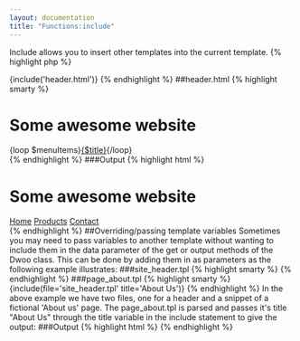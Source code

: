 ```yaml
---
layout: documentation
title: "Functions:include"
---
```


Include allows you to insert other templates into the current template.
{% highlight php %}
<?php
include(string $file [, int $cache_time = null [, string $cache_id = null [, string $compile_id = null [, mixed $data = '_root' [, string $assign = null [, array $rest = array() ]]]]]] )
{% endhighlight %}

* **file**: the resource name to include
* **cache_time**: the template cache length in seconds, defaults to null (= will take the Dwoo object cache length)
* **cache_id**: the template cache id
* **compile_id**: the template compile id
* **data**: this is the data array that will be used as the root data for the included template, by default the current data is sent
* **assign**: if set, the included file will be assigned to the given variable and it will not be output
* **rest**: any number of values that will override the $data argument (see below)


As an example, you may have a common header that you would like to include into all of your pages. This can be accomplished like this:

##index.html
{% highlight smarty %}
<html>
  <head>
    <title>Some awesome website</title>
  </head>
  <body>
 
    {include('header.html')}
 
  </body>
</html>
{% endhighlight %}

##header.html
{% highlight smarty %}
<h1>Some awesome website</h1>
<div id="menu">
{loop $menuItems}<a href="{$url}">{$title}</a>{/loop}
</div>
{% endhighlight %}

###Output
{% highlight html %}
<html>
  <head>
    <title>Some awesome website</title>
  </head>
  <body>
 
    <h1>Some awesome website</h1>
    <div id="menu">
      <a href="index.html">Home</a>
      <a href="products.html">Products</a>
      <a href="contact.html">Contact</a>
    </div>
 
  </body>
</html>
{% endhighlight %}

##Overriding/passing template variables
Sometimes you may need to pass variables to another template without wanting to include them in the data parameter of the get or output methods of the Dwoo class. This can be done by adding them in as parameters as the following example illustrates:

###site_header.tpl
{% highlight smarty %}
<html>
  <head>
    <title>{$title} - Awesome Inc.</title>
  </head>
  <body>
{% endhighlight %}

###page_about.tpl
{% highlight smarty %}
{include(file='site_header.tpl' title='About Us')}
{% endhighlight %}
 
<!-- Other content for a company "About us" webpage goes here -->
In the above example we have two files, one for a header and a snippet of a fictional 'About us' page. The page_about.tpl is parsed and passes it's title "About Us" through the title variable in the include statement to give the output:

###Output
{% highlight html %}
<html>
  <head>
    <title>About Us - Awesome Inc.</title>
  </head>
  <body>
  {% endhighlight %}